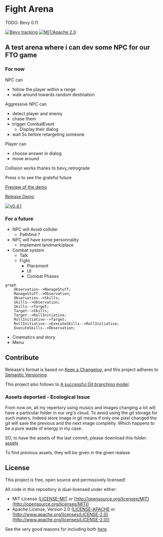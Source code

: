 # Fight Arena

TODO: Bevy 0.11

[![Bevy tracking](https://img.shields.io/badge/Bevy%20tracking-released%20version-lightblue)](https://github.com/bevyengine/bevy/blob/main/docs/plugins_guidelines.md#main-branch-tracking)
[![MIT/Apache 2.0](https://img.shields.io/badge/license-MIT%2FApache-blue.svg)](https://github.com/fabinistere/bevy_trun-based_combat#license)

## A test arena where i can dev some NPC for our FTO game

### For now

NPC can

- follow the player within a range
- walk around towards random destination

Aggressive NPC can

- detect player and enemy
- chase them
- trigger CombatEvent
  - Display their dialog
- wait 5s before retargeting someone

Player can

- choose answer in dialog
- move around

Collision works thanks to bevy_retrograde

Press o to see the grateful future

[Preview of the demo](https://user-images.githubusercontent.com/73140258/212979807-92f376d4-a974-4827-88af-2687e725bc3b.mp4)

[Release Demo](https://fabinistere.github.io/figh_arena/)

<!-- TODO: Draft the github tag 0.4.1 (migration to bevy 0.10) -->

[![v0.4.1](https://img.shields.io/badge/v0.4.1-gray?style=flat&logo=github&logoColor=181717&link=https://github.com/Fabinistere/figh_arena/releases/tag/v0.4.1)](https://github.com/Fabinistere/figh_arena/releases/tag/v0.4.1)

### For a future

- NPC will Avoid collider
  - Pathfind ?
- NPC will have some personnality
  - Implement landmark/place
- Combat system
  - Talk
  - Fight
    - Placement
    - UI
    - Combat Phases

```mermaid
graph
    Observation-->ManageStuff;
    ManageStuff-->Observation;
    Observation-->Skills;
    Skills-->Observation;
    Skills-->Target;
    Target-->Skills;
    Target-->RollInitiative;
    RollInitiative-->Target;
    RollInitiative-->ExecuteSkills-->RollInitiative;
    ExecuteSkills-->Observation;
```

- Cinematics and story
- Menu

## Contribute

Release's format is based on [Keep a Changelog](https://keepachangelog.com/en/1.0.0/),
and this project adheres to [Semantic Versioning](https://semver.org/spec/v2.0.0.html).

This project also follows to [A successful Git branching model](https://nvie.com/posts/a-successful-git-branching-model/).

### Assets deported - Ecological Issue

From now on, all my repertory using musics and images changing a lot will have a particular folder in our org's cloud.
To avoid using the git storage for such maters.
Indeed store image in git means if only one pixel changed the git will save the previous and the next image completly.
Which happens to be a pure waste of energy in my case.

SO, to have the assets of the last commit, please download this folder:
[assets](https://drive.google.com/drive/folders/1jcYH7U0qzLvyE25JEkXixoA6EWw6KNN5?usp=share_link)

To find previous assets, they will be given in the given realase

## License

This project is free, open source and permissively licensed!

All code in this repository is dual-licensed under either:

- MIT License ([LICENSE-MIT](LICENSE-MIT) or [http://opensource.org/licenses/MIT](http://opensource.org/licenses/MIT))
- Apache License, Version 2.0 ([LICENSE-APACHE](LICENSE-APACHE) or [http://www.apache.org/licenses/LICENSE-2.0](http://www.apache.org/licenses/LICENSE-2.0))

See the very good reasons for including both [here](https://github.com/bevyengine/bevy/issues/2373).
